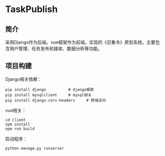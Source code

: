 # TaskPublish
## 简介
采用Django作为后端，vue框架作为前端，实现的《召集令》原型系统。主要包含用户管理、任务发布和接收、数据分析等功能。
## 项目构建
Django相关依赖：            
```
pip install django          # django框架
pip install mysqlclient     # mysql相关
pip install django-cors-headers     # 跨域访问
```
vue相关：          
```
cd client
npm install 
npm run build
```
启动程序：
```
python manage.py runserver
```